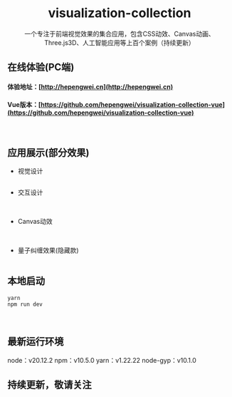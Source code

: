 <h1 align="center">visualization-collection</h1>
<div align="center">
一个专注于前端视觉效果的集合应用，包含CSS动效、Canvas动画、Three.js3D、人工智能应用等上百个案例（持续更新）
</div>

## 在线体验(PC端)
#### 体验地址：[http://hepengwei.cn](http://hepengwei.cn)

#### Vue版本：[https://github.com/hepengwei/visualization-collection-vue](https://github.com/hepengwei/visualization-collection-vue)
<br/>

## 应用展示(部分效果)
* 视觉设计
<img src="./src/images/readme/visualDesign.gif" alt="" width={1200}/>

* 交互设计
<img src="./src/images/readme/interactiveDesign1.gif" alt="" width={1200}/>

<img src="./src/images/readme/interactiveDesign2.gif" alt="" width={1200}/>

<img src="./src/images/readme/interactiveDesign3.gif" alt="" width={1200}/>

* Canvas动效
<img src="./src/images/readme/canvas1.gif" alt="" width={1200}/>

<img src="./src/images/readme/canvas2.gif" alt="" width={1200}/>

<img src="./src/images/readme/canvas3.gif" alt="" width={1200}/>

<img src="./src/images/readme/canvas4.gif" alt="" width={1200}/>

<img src="./src/images/readme/canvas5.gif" alt="" width={1200}/>

* 量子纠缠效果(隐藏款)
<img src="./src/images/readme/quantumEntanglement.gif" alt="" width={1200}/>
<br/>

## 本地启动
```
yarn
npm run dev
```
<br/>

## 最新运行环境
node：v20.12.2
npm：v10.5.0
yarn：v1.22.22
node-gyp：v10.1.0
<br/>

## 持续更新，敬请关注
